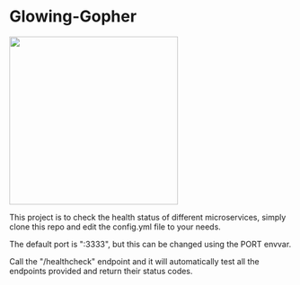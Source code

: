 # Glowing-Gopher

<img src="../master/gopher.jpeg?raw=true" width="300" height="300" />

This project is to check the health status of different microservices, simply clone this repo and edit the config.yml file to your needs.

The default port is ":3333", but this can be changed using the PORT envvar.

Call the "/healthcheck" endpoint and it will automatically test all the endpoints provided and return their status codes.
